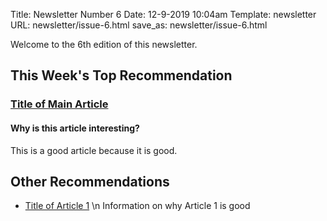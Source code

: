 Title: Newsletter Number 6
Date: 12-9-2019 10:04am
Template: newsletter
URL: newsletter/issue-6.html
save_as: newsletter/issue-6.html

Welcome to the 6th edition of this newsletter.

## This Week's Top Recommendation

### [Title of Main Article](https://altair-viz.github.io/index.html)

#### Why is this article interesting?

This is a good article because it is good.


## Other Recommendations

* [Title of Article 1](https://altair-viz.github.io/index.html) \n Information on why Article 1 is good
